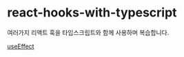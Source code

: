 # react-hooks-with-typescript

여러가지 리액트 훅을 타입스크립트와 함께 사용하며 복습합니다.

[useEffect](useEffect/README.md)
